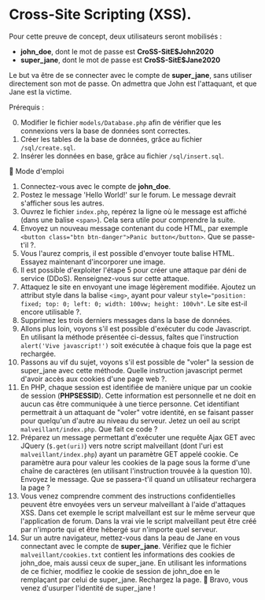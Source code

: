 # Cross-Site Scripting (XSS).

Pour cette preuve de concept, deux utilisateurs seront mobilisés :

- **john_doe**, dont le mot de passe est **CroSS-SitE\$John2020**
- **super_jane**, dont le mot de passe est **CroSS-SitE\$Jane2020**

Le but va être de se connecter avec le compte de **super_jane**, sans utiliser directement son mot de passe. On admettra que John est l'attaquant, et que Jane est la victime.

Prérequis :

0. Modifier le fichier `models/Database.php` afin de vérifier que les connexions vers la base de données sont correctes.
1. Créer les tables de la base de données, grâce au fichier `/sql/create.sql`.
2. Insérer les données en base, grâce au fichier `/sql/insert.sql`.

:bookmark_tabs: Mode d'emploi

1. Connectez-vous avec le compte de **john_doe**.
2. Postez le message 'Hello World!' sur le forum. Le message devrait s'afficher sous les autres.
3. Ouvrez le fichier `index.php`, repérez la ligne où le message est affiché (dans une balise `<span>`). Cela sera utile pour comprendre la suite.
4. Envoyez un nouveau message contenant du code HTML, par exemple `<button class="btn btn-danger">Panic button</button>`. Que se passe-t'il ?.
5. Vous l'aurez compris, il est possible d'envoyer toute balise HTML. Essayez maintenant d'incorporer une image.
6. Il est possible d'exploiter l'étape 5 pour créer une attaque par déni de service (DDoS). Renseignez-vous sur cette attaque.
7. Attaquez le site en envoyant une image légèrement modifiée. Ajoutez un attribut style dans la balise `<img>`, ayant pour valeur `style="position: fixed; top: 0; left: 0; width: 100vw; height: 100vh"`. Le site est-il encore utilisable ?.
8. Supprimez les trois derniers messages dans la base de données.
9. Allons plus loin, voyons s'il est possible d'exécuter du code Javascript. En utilisant la méthode présentée ci-dessus, faîtes que l'instruction `alert('Vive javascript!')` soit exécutée à chaque fois que la page est rechargée.
10. Passons au vif du sujet, voyons s'il est possible de "voler" la session de super_jane avec cette méthode. Quelle instruction javascript permet d'avoir accès aux cookies d'une page web ?.
11. En PHP, chaque session est identifiée de manière unique par un cookie de session (**PHPSESSID**). Cette information est personnelle et ne doit en aucun cas être communiquée à une tierce personne. Cet identifiant permettrait à un attaquant de "voler" votre identité, en se faisant passer pour quelqu'un d'autre au niveau du serveur. Jetez un oeil au script `malveillant/index.php`. Que fait ce code ?
12. Préparez un message permettant d'exécuter une requête Ajax GET avec JQuery (`$.get(uri)`) vers notre script malveillant (dont l'uri est `malveillant/index.php`) ayant un paramètre GET appelé cookie. Ce paramètre aura pour valeur les cookies de la page sous la forme d'une chaîne de caractères (en utilisant l'instruction trouvée à la question 10). Envoyez le message. Que se passera-t'il quand un utilisateur rechargera la page ?
13. Vous venez comprendre comment des instructions confidentielles peuvent être envoyées vers un serveur malveillant à l'aide d'attaques XSS. Dans cet exemple le script malveillant est sur le même serveur que l'application de forum. Dans la vrai vie le script malveillant peut être créé par n'importe qui et être hébergé sur n'importe quel serveur.
14. Sur un autre navigateur, mettez-vous dans la peau de Jane en vous connectant avec le compte de **super_jane**. Vérifiez que le fichier `malveillant/cookies.txt` contient les informations des cookies de john_doe, mais aussi ceux de super_jane. En utilisant les informations de ce fichier, modifiez le cookie de session de john_doe en le remplaçant par celui de super_jane. Rechargez la page. :tada: Bravo, vous venez d'usurper l'identité de super_jane !
